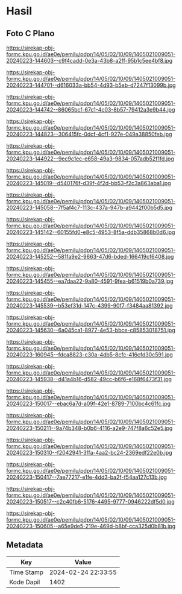 # Hasil

## Foto C Plano

https://sirekap-obj-formc.kpu.go.id/ae0e/pemilu/pdpr/14/05/02/10/09/1405021009051-20240223-144603--c9f4cadd-0e3a-43b8-a2ff-95b1c5ee4bf8.jpg

https://sirekap-obj-formc.kpu.go.id/ae0e/pemilu/pdpr/14/05/02/10/09/1405021009051-20240223-144701--d616033a-bb54-4d93-b5eb-d7247f13099b.jpg

https://sirekap-obj-formc.kpu.go.id/ae0e/pemilu/pdpr/14/05/02/10/09/1405021009051-20240223-144742--86065bcf-67c1-4c03-8b57-79412a3e9b44.jpg

https://sirekap-obj-formc.kpu.go.id/ae0e/pemilu/pdpr/14/05/02/10/09/1405021009051-20240223-144823--306415fc-0dcf-4cf1-927e-049a38850feb.jpg

https://sirekap-obj-formc.kpu.go.id/ae0e/pemilu/pdpr/14/05/02/10/09/1405021009051-20240223-144922--9ec9c1ec-e658-49a3-9834-057adb52f1fd.jpg

https://sirekap-obj-formc.kpu.go.id/ae0e/pemilu/pdpr/14/05/02/10/09/1405021009051-20240223-145019--d540176f-d39f-4f2d-bb53-f2c3a863aba1.jpg

https://sirekap-obj-formc.kpu.go.id/ae0e/pemilu/pdpr/14/05/02/10/09/1405021009051-20240223-145058--7f5af4c7-113c-437a-947b-a9442f00b5d5.jpg

https://sirekap-obj-formc.kpu.go.id/ae0e/pemilu/pdpr/14/05/02/10/09/1405021009051-20240223-145142--60155fd0-e8c5-4953-8f5a-ddb35868b0d6.jpg

https://sirekap-obj-formc.kpu.go.id/ae0e/pemilu/pdpr/14/05/02/10/09/1405021009051-20240223-145252--581fa9e2-9663-47d6-bded-166419cf6408.jpg

https://sirekap-obj-formc.kpu.go.id/ae0e/pemilu/pdpr/14/05/02/10/09/1405021009051-20240223-145455--ea7daa22-9a80-4591-9fea-b61519b0a739.jpg

https://sirekap-obj-formc.kpu.go.id/ae0e/pemilu/pdpr/14/05/02/10/09/1405021009051-20240223-145539--b53ef31d-147c-4399-90f7-f3484aa81392.jpg

https://sirekap-obj-formc.kpu.go.id/ae0e/pemilu/pdpr/14/05/02/10/09/1405021009051-20240223-145630--6a045ca1-8977-4e53-bbce-c85853018751.jpg

https://sirekap-obj-formc.kpu.go.id/ae0e/pemilu/pdpr/14/05/02/10/09/1405021009051-20240223-160945--fdca8823-c30a-4db5-8cfc-416cfd30c591.jpg

https://sirekap-obj-formc.kpu.go.id/ae0e/pemilu/pdpr/14/05/02/10/09/1405021009051-20240223-145938--d41a4b16-d582-49cc-b6f6-e168f6473f31.jpg

https://sirekap-obj-formc.kpu.go.id/ae0e/pemilu/pdpr/14/05/02/10/09/1405021009051-20240223-150017--ebac6a7d-a09f-42e1-8789-7100bc4c61fc.jpg

https://sirekap-obj-formc.kpu.go.id/ae0e/pemilu/pdpr/14/05/02/10/09/1405021009051-20240223-150211--9a74b348-b0b6-4116-a2e9-747f8a6c52e5.jpg

https://sirekap-obj-formc.kpu.go.id/ae0e/pemilu/pdpr/14/05/02/10/09/1405021009051-20240223-150310--f2042941-3ffa-4aa2-bc24-2369edf22e0b.jpg

https://sirekap-obj-formc.kpu.go.id/ae0e/pemilu/pdpr/14/05/02/10/09/1405021009051-20240223-150417--7ae77217-e1fe-4dd3-ba2f-f54aa127c13b.jpg

https://sirekap-obj-formc.kpu.go.id/ae0e/pemilu/pdpr/14/05/02/10/09/1405021009051-20240223-150517--c2c40fb6-5176-4495-9777-0946222df5d0.jpg

https://sirekap-obj-formc.kpu.go.id/ae0e/pemilu/pdpr/14/05/02/10/09/1405021009051-20240223-150605--a65e9de5-219e-469d-b8bf-cca325d0b81b.jpg


## Metadata

| Key        | Value               |
| ---------- | ------------------- |
| Time Stamp | 2024-02-24 22:33:55 |
| Kode Dapil | 1402                |




